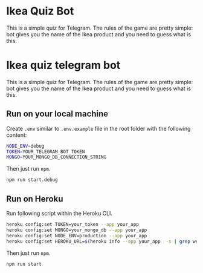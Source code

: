 # Ikea Quiz Bot 

This is a simple quiz for Telegram. The rules of the game are pretty simple: bot gives you the name of the Ikea product and you need to guess what is this.

# Ikea quiz telegram bot 

This is a simple quiz for Telegram. The rules of the game are pretty simple: bot gives you the name of the Ikea product and you need to guess what is this.

## Run on your local machine

Create `.env` similar to `.env.example` file in the root folder with the following content:
```bash
NODE_ENV=debug
TOKEN=YOUR_TELEGRAM_BOT_TOKEN
MONGO=YOUR_MONGO_DB_CONNECTION_STRING
```
Then just run `npm`.

```bash
npm run start.debug
```

## Run on Heroku

Run following script within the Heroku CLI.

```bash
heroku config:set TOKEN=your_token --app your_app
heroku config:set MONGO=your_mongo_db --app your_app
heroku config:set NODE_ENV=production --app your_app
heroku config:set HEROKU_URL=$(heroku info --app your_app  -s | grep web-url | cut -d= -f2) --app your_app
```

Then just run `npm`.

```bash
npm run start
```
